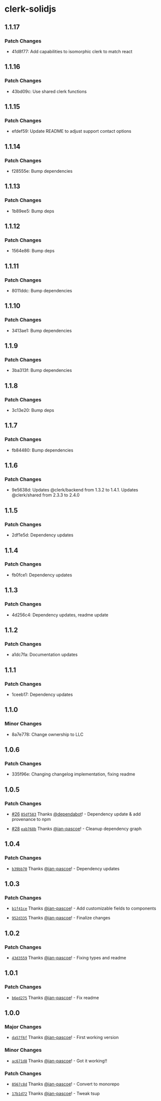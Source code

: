 # clerk-solidjs

## 1.1.17

### Patch Changes

- 41d8f77: Add capabilities to isomorphic clerk to match react

## 1.1.16

### Patch Changes

- 43bd09c: Use shared clerk functions

## 1.1.15

### Patch Changes

- efdef59: Update README to adjust support contact options

## 1.1.14

### Patch Changes

- f28555e: Bump dependencies

## 1.1.13

### Patch Changes

- 1b89ee5: Bump deps

## 1.1.12

### Patch Changes

- 1564e86: Bump deps

## 1.1.11

### Patch Changes

- 8011ddc: Bump dependencies

## 1.1.10

### Patch Changes

- 3413ae1: Bump dependencies

## 1.1.9

### Patch Changes

- 3ba313f: Bump dependencies

## 1.1.8

### Patch Changes

- 3c13e20: Bump deps

## 1.1.7

### Patch Changes

- fb84480: Bump dependencies

## 1.1.6

### Patch Changes

- 9e5638d: Updates @clerk/backend from 1.3.2 to 1.4.1. Updates @clerk/shared from 2.3.3 to 2.4.0

## 1.1.5

### Patch Changes

- 2df1e5d: Dependency updates

## 1.1.4

### Patch Changes

- fb0fce1: Dependency updates

## 1.1.3

### Patch Changes

- 4d256c4: Dependency updates, readme update

## 1.1.2

### Patch Changes

- a1dc7fa: Documentation updates

## 1.1.1

### Patch Changes

- 1ceeb17: Dependency updates

## 1.1.0

### Minor Changes

- 8a7e778: Change ownership to LLC

## 1.0.6

### Patch Changes

- 335f96e: Changing changelog implementation, fixing readme

## 1.0.5

### Patch Changes

- [#26](https://github.com/ian-pascoe/clerk-solidjs/pull/26) [`85df583`](https://github.com/ian-pascoe/clerk-solidjs/commit/85df583095dea1af29c377dff4a33a860f1c3a9f) Thanks [@dependabot](https://github.com/apps/dependabot)! - Dependency update & add provenance to npm

- [#28](https://github.com/ian-pascoe/clerk-solidjs/pull/28) [`eab768b`](https://github.com/ian-pascoe/clerk-solidjs/commit/eab768ba05047c6efa116fa07e22f1f927a23d41) Thanks [@ian-pascoe](https://github.com/ian-pascoe)! - Cleanup dependency graph

## 1.0.4

### Patch Changes

- [`b39bb70`](https://github.com/ian-pascoe/clerk-solidjs/commit/b39bb70cb2e1bef9f3eed71280540718271cd45a) Thanks [@ian-pascoe](https://github.com/ian-pascoe)! - Dependency updates

## 1.0.3

### Patch Changes

- [`b1f41ce`](https://github.com/ian-pascoe/clerk-solidjs/commit/b1f41ce733bcd386b4bf6875290f8af4afce9af8) Thanks [@ian-pascoe](https://github.com/ian-pascoe)! - Add customizable fields to components

- [`952d335`](https://github.com/ian-pascoe/clerk-solidjs/commit/952d335bfe853160f0ebc161644a2f0db920fe17) Thanks [@ian-pascoe](https://github.com/ian-pascoe)! - Finalize changes

## 1.0.2

### Patch Changes

- [`43d3559`](https://github.com/ian-pascoe/clerk-solidjs/commit/43d3559ead538c8f7b03ec79733692a455f16e7d) Thanks [@ian-pascoe](https://github.com/ian-pascoe)! - Fixing types and readme

## 1.0.1

### Patch Changes

- [`b6ed275`](https://github.com/ian-pascoe/clerk-solidjs/commit/b6ed2756ba211bc96a3378f973e688b3146e0ac6) Thanks [@ian-pascoe](https://github.com/ian-pascoe)! - Fix readme

## 1.0.0

### Major Changes

- [`da57f6f`](https://github.com/ian-pascoe/clerk-solidjs/commit/da57f6f0f355f65605d4922d47db81aea241fed8) Thanks [@ian-pascoe](https://github.com/ian-pascoe)! - First working version

### Minor Changes

- [`ac671d8`](https://github.com/ian-pascoe/clerk-solidjs/commit/ac671d8d7abefad6b6d02b0c9383461bab3cf97f) Thanks [@ian-pascoe](https://github.com/ian-pascoe)! - Got it working!!

### Patch Changes

- [`8567c8d`](https://github.com/ian-pascoe/clerk-solidjs/commit/8567c8dba59cb9ce7a6f6c095d688e38b7996014) Thanks [@ian-pascoe](https://github.com/ian-pascoe)! - Convert to monorepo

- [`17b1d72`](https://github.com/ian-pascoe/clerk-solidjs/commit/17b1d72459a0a3716011a9662b6d2785a6597e68) Thanks [@ian-pascoe](https://github.com/ian-pascoe)! - Tweak tsup
